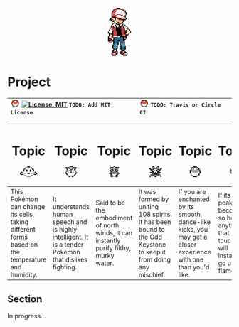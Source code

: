 <p align="center"><img src="img/red.png"></p>

# Project

| <img src="img/poke.svg" height="16"> [![License: MIT](https://img.shields.io/badge/License-MIT-grey.svg)](https://opensource.org/licenses/MIT) `TODO: Add MIT License` | <img src="img/poke.svg" height="16"> `TODO: Travis or Circle CI` |
| :- | :- |

| <h1 align="center">Topic</h1><p align="center"><img src="img/p1.png" height="24"></p> | <h1 align="center">Topic</h1><p align="center"><img src="img/p2.png" height="24"></p> | <h1 align="center">Topic</h1><p align="center"><img src="img/p3.png" height="24"></p> | <h1 align="center">Topic</h1><p align="center"><img src="img/p4.png" height="24"></p> | <h1 align="center">Topic</h1><p align="center"><img src="img/p5.png" height="24"></p> | <h1 align="center">Topic</h1><p align="center"><img src="img/p6.png" height="24"></p> |
| :------------------------ | :--------------------- | :---------------------- | :---------------------- | :---------------------- | :---------------------- |
| This Pokémon can change its cells, taking different forms based on the temperature and humidity. | It understands human speech and is highly intelligent. It is a tender Pokémon that dislikes fighting. | Said to be the embodiment of north winds, it can instantly purify filthy, murky water. | It was formed by uniting 108 spirits. It has been bound to the Odd Keystone to keep it from doing any mischief. | If you are enchanted by its smooth, dance-like kicks, you may get a closer experience with one than you'd like. | If its rage peaks, it becomes so hot that anything that touches it will instantly go up in flames.


## Section

In progress...